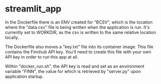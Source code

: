 # streamlit_app

In the Dockerfile there is an ENV created for "BCSV", which is the location where the "data.csv" file is being written when the application is run. It's currently set to WORKDIR, as the csv is written to the same relative location locally.

The Dockerfile also moves a "key.txt" file into its container image. This file contains the Finnhub API key. You'll need to create this file with your own API key in order to run this app at all.

Within "docker_run.sh", the API key is read and set as an environment variable "FINN", the value for which is retrieved by "server.py" upon application startup.